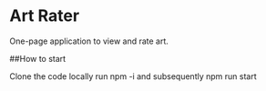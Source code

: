 # Art Rater
One-page application to view and rate art.

##How to start

Clone the code locally run npm -i and subsequently npm run start
